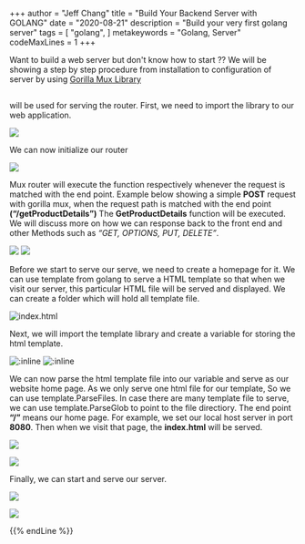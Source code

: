 +++
author = "Jeff Chang"
title = "Build Your Backend Server with GOLANG"
date = "2020-08-21"
description = "Build your very first golang server"
tags = [
    "golang",
]
metakeywords = "Golang, Server"
codeMaxLines = 1
+++

Want to build a web server but don't know how to start ?? We will be showing a step by step procedure from installation to configuration of server by using [Gorilla Mux Library](https://github.com/gorilla/mux)

## <!--more-->

[](https://github.com/gorilla/mux) will be used for serving the router. First, we need to import the library to our web application.

<img src="/images/golang_server_01.png">

We can now initialize our router

![](/images/golang_server_02.png)

Mux router will execute the function respectively whenever the request is matched with the end point. Example below showing a simple **POST** request with gorilla mux, when the request path is matched with the end point **(“/getProductDetails”)** The **GetProductDetails** function will be executed. We will discuss more on how we can response back to the front end and other Methods such as _“GET, OPTIONS, PUT, DELETE”_.

![](/images/golang_server_03.png)
![](/images/golang_server_04.png)

Before we start to serve our serve, we need to create a homepage for it. We can use template from golang to serve a HTML template so that when we visit our server, this particular HTML file will be served and displayed. We can create a folder which will hold all template file.

![index.html](/images/golang_server_05.png)

Next, we will import the template library and create a variable for storing the html template.

![:inline](/images/golang_server_06.png) ![:inline](/images/golang_server_07.png)

We can now parse the html template file into our variable and serve as our website home page. As we only serve one html file for our template, So we can use template.ParseFiles. In case there are many template file to serve, we can use template.ParseGlob to point to the file directiory. The end point **“/”** means our home page. For example, we set our local host server in port **8080**. Then when we visit that page, the **index.html** will be served.

![](/images/golang_server_08.png)

![](/images/golang_server_09.png)

Finally, we can start and serve our server.

![](/images/golang_server_10.png)

![](/images/golang_server_11.png)

{{% endLine %}}

<div class="fb-comments" data-href="https://jeffdevslife.com/post/setup-go-server/" data-numposts="5"  ></div>
